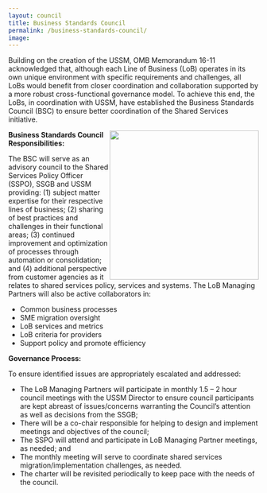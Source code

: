 ```yaml
---
layout: council
title: Business Standards Council
permalink: /business-standards-council/
image:
---
```

Building on the creation of the USSM, OMB Memorandum 16-11 acknowledged that, although each Line of Business (LoB) operates in its own unique environment with specific requirements and challenges, all LoBs would benefit from closer coordination and collaboration supported by a more robust cross-functional governance model. To achieve this end, the LoBs, in coordination with USSM, have established the Business Standards Council (BSC) to ensure better coordination of the Shared Services initiative.

<img src="../assets/img/councils.png" style="float:right;width:300px;">


**Business Standards Council Responsibilities:**


The BSC will serve as an advisory council to the Shared Services Policy Officer (SSPO), SSGB and USSM providing: (1) subject matter expertise for their respective lines of business; (2) sharing of best practices and challenges in their functional areas; (3) continued improvement and optimization of processes through automation or consolidation; and (4) additional perspective from customer agencies as it relates to shared services policy, services and systems. The LoB Managing Partners will also be active collaborators in:

* Common business processes
* SME migration oversight
* LoB services and metrics
* LoB criteria for providers
* Support policy and promote efficiency


**Governance Process:**

To ensure identified issues are appropriately escalated and addressed:

* The LoB Managing Partners will participate in monthly 1.5 – 2 hour council meetings with the USSM Director to ensure council participants are kept abreast of issues/concerns warranting the Council’s attention as well as decisions from the SSGB;
* There will be a co-chair responsible for helping to design and implement meetings and objectives of the council;
* The SSPO will attend and participate in LoB Managing Partner meetings, as needed; and
* The monthly meeting will serve to coordinate shared services migration/implementation challenges, as needed.
* The charter will be revisited periodically to keep pace with the needs of the council.
